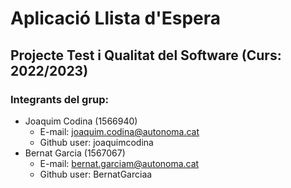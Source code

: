 # Aplicació Llista d'Espera
## Projecte Test i Qualitat del Software (Curs: 2022/2023)
### Integrants del grup:
* Joaquim Codina (1566940)
    - E-mail: joaquim.codina@autonoma.cat
    - Github user: joaquimcodina
* Bernat Garcia (1567067)
    - E-mail: bernat.garciam@autonoma.cat
    - Github user: BernatGarciaa